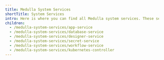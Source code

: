 ```yaml
---
title: Medulla System Services
shortTitle: System Services
intro: Here is where you can find all Medulla system services. These services offer core capabilities of Medulla, these tend to be the core building block services that apps on Medulla consume.
children:
  - /medulla-system-services/app-service
  - /medulla-system-services/database-service
  - /medulla-system-services/designer-service
  - /medulla-system-services/secret-service
  - /medulla-system-services/workflow-service
  - /medulla-system-services/kubernetes-controller
---
```

